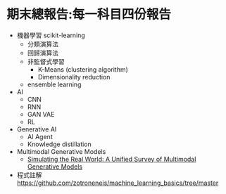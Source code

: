 # 期末總報告:每一科目四份報告
- 機器學習  scikit-learning
  - 分類演算法
  - 回歸演算法
  - 非監督式學習
    - K-Means (clustering algorithm)
    - Dimensionality reduction 
  - ensemble learning
- AI
  - CNN
  - RNN
  - GAN VAE
  - RL
- Generative AI
  - AI Agent
  - Knowledge distillation
- Multimodal Generative Models
  - [Simulating the Real World: A Unified Survey of Multimodal Generative Models](https://arxiv.org/abs/2503.04641) 
- 程式註解 https://github.com/zotroneneis/machine_learning_basics/tree/master
